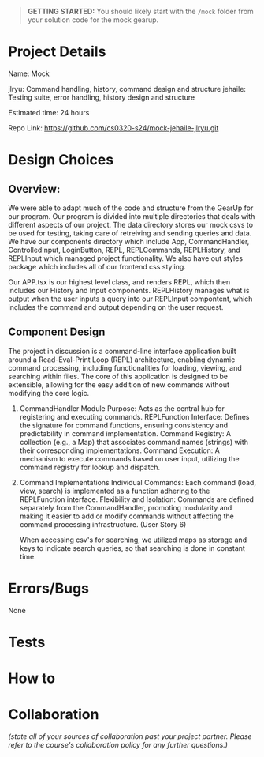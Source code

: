 > **GETTING STARTED:** You should likely start with the `/mock` folder from your solution code for the mock gearup.

# Project Details

Name: Mock

jlryu: Command handling, history, command design and structure
jehaile: Testing suite, error handling, history design and structure

Estimated time: 24 hours

Repo Link: https://github.com/cs0320-s24/mock-jehaile-jlryu.git

# Design Choices

## Overview:

We were able to adapt much of the code and structure from the GearUp for our program. Our program is divided into multiple directories that deals with different aspects of our project. The data directory stores our mock csvs to be used for testing, taking care of retreiving and sending queries and data. We have our components directory which include App, CommandHandler, ControlledInput, LoginButton, REPL, REPLCommands, REPLHistory, and REPLInput which managed project functionality. We also have out styles package which includes all of our frontend css styling.

Our APP.tsx is our highest level class, and renders REPL, which then includes our History and Input components. REPLHistory manages what is output when the user inputs a query into our REPLInput compontent, which includes the command and output depending on the user request. 

## Component Design

The project in discussion is a command-line interface application built around a Read-Eval-Print Loop (REPL) architecture, enabling dynamic command processing, including functionalities for loading, viewing, and searching within files. The core of this application is designed to be extensible, allowing for the easy addition of new commands without modifying the core logic.

1. CommandHandler Module
    Purpose: Acts as the central hub for registering and executing commands.
    REPLFunction Interface: Defines the signature for command functions, ensuring consistency and predictability in command implementation.
    Command Registry: A collection (e.g., a Map) that associates command names (strings) with their corresponding implementations.
    Command Execution: A mechanism to execute commands based on user input, utilizing the command registry for lookup and dispatch.

2. Command Implementations
   Individual Commands: Each command (load, view, search) is implemented as a function adhering to the REPLFunction interface.
   Flexibility and Isolation: Commands are defined separately from the CommandHandler, promoting modularity and making it easier to add or modify commands without affecting the command processing infrastructure. (User Story 6)
   
   When accessing csv's for searching, we utilized maps as storage and keys to indicate search queries, so that searching is done in constant time.

# Errors/Bugs
None
# Tests

# How to

# Collaboration

_(state all of your sources of collaboration past your project partner. Please refer to the course's collaboration policy for any further questions.)_
